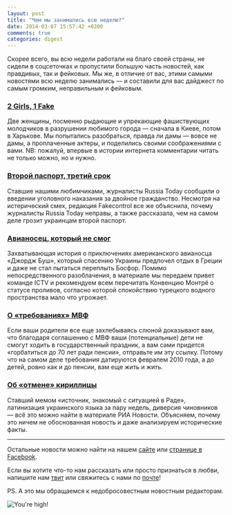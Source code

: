 ```yaml
---
layout: post
title: "Чем мы занимались всю неделю?"
date: 2014-03-07 15:57:42 +0200
comments: true
categories: digest
---
```


Скорее всего, вы всю недели работали на благо своей страны, не сидели в соцсеточках и пропустили большую часть новостей, как правдивых, так и фейковых. Мы же, в отличие от вас, этими самыми новостями всю неделю занимались — и составили для вас дайджест по самым громким, неправильным и фейковым.

### [2 Girls, 1 Fake](http://fakecontrol.org/blog/2014/03/03/2-girls-1-fake/)

Две женщины, посменно рыдающие и упрекающие фашиствующих молодчиков в разрушении любимого города — сначала  в Киеве, потом в Харькове. Мы попытались разобраться, правда ли дамы — вовсе не дамы, а проплаченные актеры, и поделились своими соображениями с вами.
NB: пожалуй, впервые в истории интернета комментарии читать не только можно, но и нужно.

### [Второй паспорт, третий срок](http://fakecontrol.org/blog/2014/03/03/vtoroi-pasport/)
Ставшие нашими любимчиками, журналисты Russia Today сообщили о введении уголовного наказания за двойное гражданство. Несмотря на истерический смех, редакция Fakecontrol все же объяснила, почему журналисты Russia Today неправы, а также рассказала, чем на самом деле грозит украинцам второй паспорт.

### [Авианосец, который не смог](http://fakecontrol.org/blog/2014/03/04/george-bush/)
Захватывающая история о приключениях американского авианосца «Джордж Буш», который спасению Украины предпочел отдых в Греции и даже не стал пытаться переплыть Босфор. Помимо непосредственного разоблачения, в материале мы передаем привет команде ICTV и рекомендуем всем перечитать Конвенцию Монтрё о статусе проливов, согласно которой спокойствию турецкого водного пространства мало что угрожает.

### [О «требованиях» МВФ](http://fakecontrol.org/blog/2014/03/04/IMF-debunk/)
Если ваши родители все еще захлебываясь слюной доказывают вам, что благодаря соглашению с МВФ ваши (потенциальные) дети не смогут ходить в государственный праздник, а вам сами придется «горбатиться до 70 лет ради пенсии», отправьте им эту ссылку. Потому что на самом деле требования датируются февралем 2010 года, а до детей, ровно как и до пенсии, вам еще жить и жить.

### [Об «отмене» кириллицы](http://fakecontrol.org/blog/2014/03/06/cyrillic-cancellation/)
Ставший мемом «источник, знакомый с ситуацией в Раде», латинизация украинского языка за пару недель, диверсия чиновников — всё это можно найти в материале РИА Новости. Объясняем, почему это ничем не обоснованная новость и даже анализируем исторические факты.

---

Остальные новости можно найти на нашем [сайте](http://fakecontrol.org/) или [cтранице в Facebook](https://www.facebook.com/fakecontrol.org).

Если вы хотите что-то нам рассказать или просто признаться в любви, напишите нам [твит](https://twitter.com/fakecontrol_org) или свяжитесь с нами по [почте](team@fakecontrol.org)!

PS. А это мы обращаемся к недобросовестным новостным редакторам.

![You're high!](https://31.media.tumblr.com/e4087466ecc62cb2194a0b24e36b8f9a/tumblr_n0wi7tB1PG1rvnnvyo1_250.gif)
